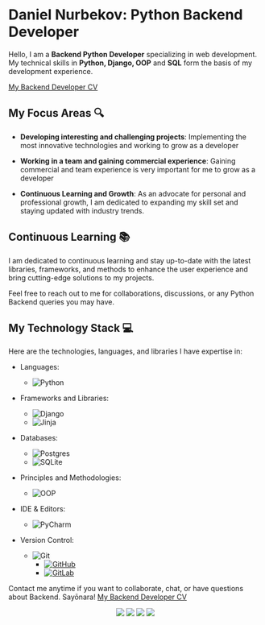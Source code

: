 # Daniel Nurbekov: Python Backend Developer

Hello, I am a **Backend Python Developer** specializing in web development. My technical skills in **Python, Django, OOP** and **SQL** form the basis of my development experience.


[My Backend Developer CV](https://abatuff.github.io/CV/)
## My Focus Areas 🔍

- **Developing interesting and challenging projects**: Implementing the most innovative technologies and working to grow as a developer  


- **Working in a team and gaining commercial experience**: Gaining commercial and team experience is very important for me to grow as a developer


- **Continuous Learning and Growth**: As an advocate for personal and professional growth, I am dedicated to expanding my skill set and staying updated with industry trends.

## Continuous Learning 📚

I am dedicated to continuous learning and stay up-to-date with the latest libraries, frameworks, and methods to enhance the user experience and bring cutting-edge solutions to my projects.

Feel free to reach out to me for collaborations, discussions, or any Python Backend queries you may have. 

## My Technology Stack 💻

Here are the technologies, languages, and libraries I have expertise in:

- Languages:
  - ![Python](https://img.shields.io/badge/python-3670A0?style=for-the-badge&logo=python&logoColor=ffdd54)

- Frameworks and Libraries:
  -  ![Django](https://img.shields.io/badge/django-%23092E20.svg?style=for-the-badge&logo=django&logoColor=white)
  -  ![Jinja](https://img.shields.io/badge/jinja-white.svg?style=for-the-badge&logo=jinja&logoColor=black)

- Databases:
  - ![Postgres](https://img.shields.io/badge/postgres-%23316192.svg?style=for-the-badge&logo=postgresql&logoColor=white)
  - ![SQLite](https://img.shields.io/badge/sqlite-%2307405e.svg?style=for-the-badge&logo=sqlite&logoColor=white)

- Principles and Methodologies:
    - ![OOP](https://img.shields.io/badge/OOP-Object--Oriented%20Programming-blue.svg?style=for-the-badge)

- IDE & Editors:
  - ![PyCharm](https://img.shields.io/badge/pycharm-143?style=for-the-badge&logo=pycharm&logoColor=black&color=black&labelColor=green)

- Version Control: 
    - ![Git](https://img.shields.io/badge/-Git-F05032?style=for-the-badge&logo=git&logoColor=white)
        - [![GitHub](https://img.shields.io/badge/GitHub-181717.svg?logo=github&logoColor=white&style=for-the-badge)](https://github.com/)
        - [![GitLab](https://img.shields.io/badge/GitLab-FCA121.svg?logo=gitlab&logoColor=white&style=for-the-badge)](https://gitlab.com/)

Contact me anytime if you want to collaborate, chat, or have questions about Backend. Sayōnara!
[My Backend Developer CV](https://abatuff.github.io/CV/)

<div align="center">
  <a href="https://telegram.me/abatuFF"><img src="https://img.shields.io/badge/Telegram-2CA5E0?style=for-the-badge&logo=telegram&logoColor=white"/></a>
  <a href="https://www.linkedin.com/in/daniel-nurbekov-3bb309237/"><img src="https://img.shields.io/badge/linkedin-%230077B5.svg?style=for-the-badge&logo=linkedin&logoColor=white"/></a>
  <a href="mailto:nurbekuuludaniel@gmail.com"><img src="https://img.shields.io/badge/Gmail-D14836?style=for-the-badge&logo=gmail&logoColor=white"/></a>
  <a href="https://discordapp.com/users/351967289299435521/"><img src="https://img.shields.io/badge/Discord-%235865F2.svg?style=for-the-badge&logo=discord&logoColor=white"/></a>

